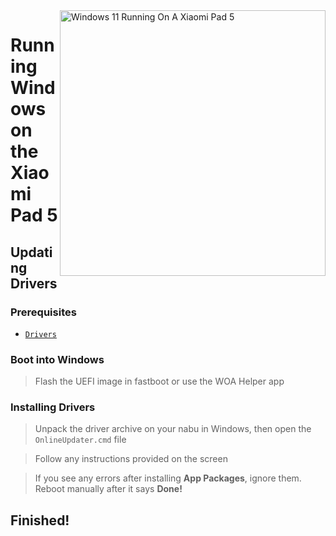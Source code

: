 <img align="right" src="https://raw.githubusercontent.com/erdilS/Port-Windows-11-Xiaomi-Pad-5/main/nabu.png" width="425" alt="Windows 11 Running On A Xiaomi Pad 5">

# Running Windows on the Xiaomi Pad 5

## Updating Drivers

### Prerequisites
- [```Drivers```](https://github.com/erdilS/Port-Windows-11-Xiaomi-Pad-5/releases/tag/Drivers)

### Boot into Windows
> Flash the UEFI image in fastboot or use the WOA Helper app

### Installing Drivers
> Unpack the driver archive on your nabu in Windows, then open the `OnlineUpdater.cmd` file

> Follow any instructions provided on the screen

> If you see any errors after installing **App Packages**, ignore them. Reboot manually after it says **Done!**

## Finished!









